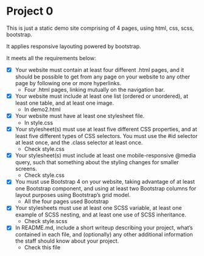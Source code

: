 # Project 0

This is just a static demo site comprising of 4 pages, using html, css, scss, bootstrap.

It applies responsive layouting powered by bootstrap.

It meets all the requirements below:

- [x] Your website must contain at least four different .html pages, and it should be possible to get from any page on your website to any other page by following one or more hyperlinks.
	- Four .html pages, linking mutually on the navigation bar.
- [x] Your website must include at least one list (ordered or unordered), at least one table, and at least one image.
	- In demo2.html
- [x] Your website must have at least one stylesheet file.
	- In style.css
- [x] Your stylesheet(s) must use at least five different CSS properties, and at least five different types of CSS selectors. You must use the #id selector at least once, and the .class selector at least once.
	- Check style.css
- [x] Your stylesheet(s) must include at least one mobile-responsive @media query, such that something about the styling changes for smaller screens.
	- Check style.css
- [x] You must use Bootstrap 4 on your website, taking advantage of at least one Bootstrap component, and using at least two Bootstrap columns for layout purposes using Bootstrap’s grid model.
	- All the four pages used Bootstrap
- [x] Your stylesheets must use at least one SCSS variable, at least one example of SCSS nesting, and at least one use of SCSS inheritance.
	- Check style.scss
- [x] In README.md, include a short writeup describing your project, what’s contained in each file, and (optionally) any other additional information the staff should know about your project.
	- Check this file
